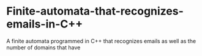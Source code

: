 # Finite-automata-that-recognizes-emails-in-C++
A finite automata programmed in C++ that recognizes emails as well as the number of domains that have
